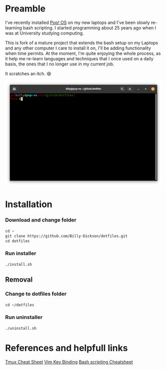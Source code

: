 # Preamble

I've recently installed  [Pop! OS](https://pop.system76.com) on my new laptops and I've been slowly re-learning bash scripting. I started programming about 25 years ago when I was at University studying computing.

This is fork of a mature project that extends the bash setup on my Laptops and any other computer I care to install it on, I'll be adding functionality when time permits. At the moment, I'm quite enjoying the whole process, as it help me re-learn languages and techniques that I once used on a daily basis, the ones that I no longer use in my current job.

It scratches an itch. :smile:

![Terminal Screenshot](assets/Screenshot.png)

# Installation

### Download and change folder
```
cd ~
git clone https://github.com/Billy-Dickson/dotfiles.git
cd dotfiles
```
### Run installer
```
./install.sh
```
## Removal

### Change to dotfiles folder
```
cd ~/dotfiles
```
### Run uninstaller
```
./uninstall.sh
```

# References and helpfull links
[Tmux Cheat Sheet](https://tmuxcheatsheet.com/)
[Vim Key Binding](https://devhints.io/vim)
[Bash scripting Cheatsheet](https://devints.io/vim)
